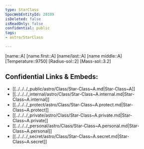 ```yaml
---
type: StarClass
SpocWebEntityId: 28189
isDeleted: false
isReadOnly: false
confidential: public
tags:
- astro/StarClass

---
```

[name::A]
[name.first::A]
[name/last::A]
[name middle::A]
[Temperature::9750]
[Radius-sol::2]
[Mass-sol::3.2]




## Confidential Links & Embeds: 
- [[../../../_public/astro/Class/Star-Class~A.md|Star-Class~A]] 
- [[../../../_internal/astro/Class/Star-Class~A.internal.md|Star-Class~A.internal]] 
- [[../../../_protect/astro/Class/Star-Class~A.protect.md|Star-Class~A.protect]] 
- [[../../../_private/astro/Class/Star-Class~A.private.md|Star-Class~A.private]] 
- [[../../../_personal/astro/Class/Star-Class~A.personal.md|Star-Class~A.personal]] 
- [[../../../_secret/astro/Class/Star-Class~A.secret.md|Star-Class~A.secret]]

